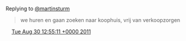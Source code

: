Replying to [@martinsturm](https://twitter.com/martinsturm/status/108500178096496640)

> we huren en gaan zoeken naar koophuis, vrij van verkoopzorgen

<img src="../../media/tweet.ico" width="12" /> [Tue Aug 30 12:55:11 +0000 2011](https://twitter.com/DromerDenker/status/108523157241069568)